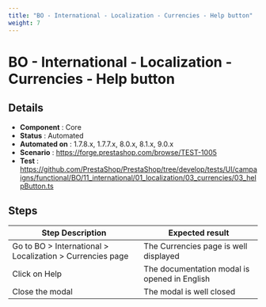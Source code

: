 ```yaml
---
title: "BO - International - Localization - Currencies - Help button"
weight: 7
---
```


# BO - International - Localization - Currencies - Help button
## Details
* **Component** : Core
* **Status** : Automated
* **Automated on** : 1.7.8.x, 1.7.7.x, 8.0.x, 8.1.x, 9.0.x
* **Scenario** : https://forge.prestashop.com/browse/TEST-1005
* **Test** : https://github.com/PrestaShop/PrestaShop/tree/develop/tests/UI/campaigns/functional/BO/11_international/01_localization/03_currencies/03_helpButton.ts

## Steps
| Step Description | Expected result |
| ----- | ----- |
| Go to BO > International > Localization > Currencies page | The Currencies page is well displayed |
| Click on Help | The documentation modal is opened in English |
| Close the modal | The modal is well closed |
